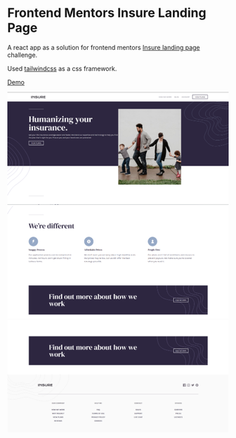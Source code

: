 # Frontend Mentors Insure Landing Page

A react app as a solution for frontend mentors [Insure landing page](https://www.frontendmentor.io/challenges/insure-landing-page-uTU68JV8) challenge.

Used [tailwindcss](https://tailwindcss.com/) as a css framework.

[Demo](https://insure-landing-page-mauve.vercel.app/)

![alt text](https://github.com/MonisBana/Insure_landing_page/blob/master/screenshots/Screenshot1.png?raw=true)
![alt text](https://github.com/MonisBana/Insure_landing_page/blob/master/screenshots/Screenshot2.png?raw=true)
![alt text](https://github.com/MonisBana/Insure_landing_page/blob/master/screenshots/Screenshot3.png?raw=true)
